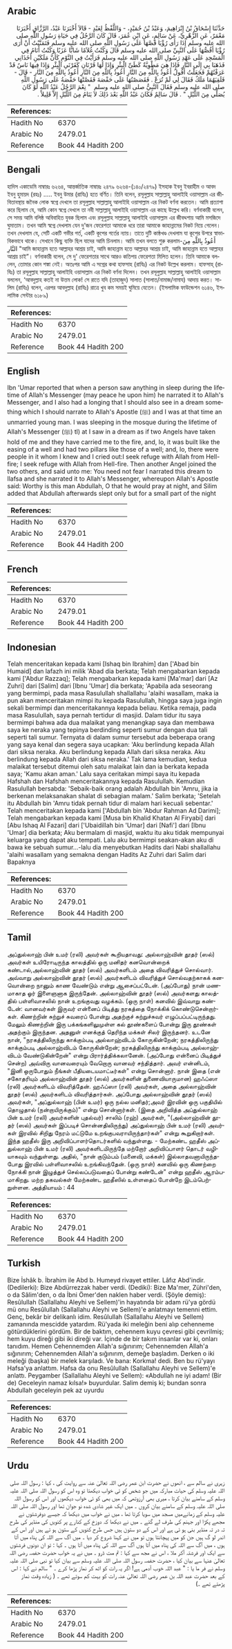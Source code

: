 ## Arabic


<div dir="rtl" lang="ar" style={{fontSize:'larger',backgroundColor:'#f8f9fa',padding:20}}>
حَدَّثَنَا إِسْحَاقُ بْنُ إِبْرَاهِيمَ، وَعَبْدُ بْنُ حُمَيْدٍ، - وَاللَّفْظُ لِعَبْدٍ - قَالاَ أَخْبَرَنَا عَبْدُ، الرَّزَّاقِ أَخْبَرَنَا مَعْمَرٌ، عَنِ الزُّهْرِيِّ، عَنْ سَالِمٍ، عَنِ ابْنِ عُمَرَ، قَالَ كَانَ الرَّجُلُ فِي حَيَاةِ رَسُولِ اللَّهِ صلى الله عليه وسلم إِذَا رَأَى رُؤْيَا قَصَّهَا عَلَى رَسُولِ اللَّهِ صلى الله عليه وسلم فَتَمَنَّيْتُ أَنْ أَرَى رُؤْيَا أَقُصُّهَا عَلَى النَّبِيِّ صلى الله عليه وسلم قَالَ وَكُنْتُ غُلاَمًا شَابًّا عَزَبًا وَكُنْتُ أَنَامُ فِي الْمَسْجِدِ عَلَى عَهْدِ رَسُولِ اللَّهِ صلى الله عليه وسلم فَرَأَيْتُ فِي النَّوْمِ كَأَنَّ مَلَكَيْنِ أَخَذَانِي فَذَهَبَا بِي إِلَى النَّارِ فَإِذَا هِيَ مَطْوِيَّةٌ كَطَىِّ الْبِئْرِ وَإِذَا لَهَا قَرْنَانِ كَقَرْنَىِ الْبِئْرِ وَإِذَا فِيهَا نَاسٌ قَدْ عَرَفْتُهُمْ فَجَعَلْتُ أَقُولُ أَعُوذُ بِاللَّهِ مِنَ النَّارِ أَعُوذُ بِاللَّهِ مِنَ النَّارِ أَعُوذُ بِاللَّهِ مِنَ النَّارِ - قَالَ - فَلَقِيَهُمَا مَلَكٌ فَقَالَ لِي لَمْ تُرَعْ ‏.‏ فَقَصَصْتُهَا عَلَى حَفْصَةَ فَقَصَّتْهَا حَفْصَةُ عَلَى رَسُولِ اللَّهِ صلى الله عليه وسلم فَقَالَ النَّبِيُّ صلى الله عليه وسلم ‏ "‏ نِعْمَ الرَّجُلُ عَبْدُ اللَّهِ لَوْ كَانَ يُصَلِّي مِنَ اللَّيْلِ ‏"‏ ‏.‏ قَالَ سَالِمٌ فَكَانَ عَبْدُ اللَّهِ بَعْدَ ذَلِكَ لاَ يَنَامُ مِنَ اللَّيْلِ إِلاَّ قَلِيلاً ‏.‏
</div>
<div style={{backgroundColor:'#f8f9fa',padding:20, marginBottom: 10}}><table> <thead> <tr> <th>References:</th> <th></th> </tr> </thead> <tbody><tr><td>Hadith No</td><td>6370</td></tr><tr><td>Arabic No</td><td>2479.01</td></tr><tr><td>Reference</td><td>Book 44 Hadith 200</td></tr></tbody></table></div>

## Bengali


<div dir="ltr" lang="bn" style={{fontSize:'larger',backgroundColor:'#f8f9fa',padding:20}}>
হাদিস একাডেমি নাম্বারঃ ৬২৬৪, আন্তর্জাতিক নাম্বারঃ ২৪৭৯ ৬২৬৪-(১৪০/২৪৭৯) ইসহাক ইবনু ইবরাহীম ও আবদ ইবনু হুমায়দ (রহঃ) ..... ইবনু উমার (রাযিঃ) হতে বর্ণিত। তিনি বলেন, রসূলুল্লাহ সাল্লাল্লাহু আলাইহি ওয়াসাল্লাম এর জীবিতাবস্থায় জনৈক লোক স্বপ্নে দেখলে তা রসূলুল্লাহ সাল্লাল্লাহু আলাইহি ওয়াসাল্লাম এর নিকট বর্ণনা করতেন। আমি প্রত্যাশা করে ছিলাম যে, আমি কোন স্বপ্নে দেখলে তা নবী সাল্লাল্লাহু আলাইহি ওয়াসাল্লাম এর কাছে উল্লেখ করি। বর্ণনাকারী বলেন, সে সময় আমি বলিষ্ঠ অবিবাহিত যুবক ছিলাম এবং রসূলুল্লাহ সাল্লাল্লাহু আলাইহি ওয়াসাল্লাম এর জীবদ্দশায় আমি মসজিদে ঘুমাতাম। তখন আমি স্বপ্নে দেখলাম যেন দু'জন ফেরেশতা আমাকে ধরে তারা আমাকে জাহান্নামের নিকট নিয়ে গেলেন। তখন দেখলাম যে, সেটি একটি গভীর গর্ত, একটি কূপের গর্তের ন্যায়। তাতে দুটি কাষ্ঠখণ্ড দেখলাম যা কূপের উপরে স্বাভাবিকভাবে থাকে। সেখানে কিছু ব্যক্তি ছিল যাদের আমি চিনলাম। আমি তখন বলতে শুরু করলাম-أَعُوذُ بِاللَّهِ مِنَ النَّارِ "আমি জাহান্নাম হতে আল্লাহর আশ্রয় চাই, আমি জাহান্নাম হতে আল্লাহর আশ্রয় চাই, আমি জাহান্নাম হতে আল্লাহর আশ্রয় চাই”। বর্ণনাকারী বলেন, সে দু' ফেরেশতার সাথে আরও কতিপয় ফেরেশতা মিলিত হলেন। তিনি আমাকে বললেন, তোমার কোন শঙ্কা নেই। অতঃপর আমি এ সপ্নের কথা হাফসাহ (রাযিঃ) এর নিকট উল্লেখ করলাম। হাফসাহ্ (রাযিঃ) তা রসূলুল্লাহ সাল্লাল্লাহু আলাইহি ওয়াসাল্লাম এর নিকট বর্ণনা দিলেন। তখন রসূলুল্লাহ সাল্লাল্লাহু আলাইহি ওয়াসাল্লাম বললেন, ‘আবদুল্লাহ কতই না উত্তম লোক! সে রাতে যদি (তাহাজুদ) সালাত (সালাত/নামাজ/নামায) আদায় করত। সালিম (রাযিঃ) বলেন, এরপর আবদুল্লাহ (রাযিঃ) রাত্রে খুব কম সময়ই ঘুমিয়ে যেতেন। (ইসলামিক ফাউন্ডেশন ৬১৪৬, ইসলামিক সেন্টার ৬১৮৯)
</div>
<div style={{backgroundColor:'#f8f9fa',padding:20, marginBottom: 10}}><table> <thead> <tr> <th>References:</th> <th></th> </tr> </thead> <tbody><tr><td>Hadith No</td><td>6370</td></tr><tr><td>Arabic No</td><td>2479.01</td></tr><tr><td>Reference</td><td>Book 44 Hadith 200</td></tr></tbody></table></div>

## English


<div dir="ltr" lang="en" style={{fontSize:'larger',backgroundColor:'#f8f9fa',padding:20}}>
Ibn 'Umar reported that when a person saw anything in sleep during the lifetime of Allah's Messenger (may peace he upon him) he narrated it to Allah's Messenger, and I also had a longing that I should also see in a dream something which I should narrate to Allah's Apostle (ﷺ) and I was at that time an unmarried young man. I was sleeping in the mosque during the lifetime of Allah's Messenger (ﷺ) tl) at I saw in a dream as if two Angels have taken hold of me and they have carried me to the fire, and, lo, it was built like the easing of a well and had two pillars like those of a well; and, lo, there were people in it whom I knew and I cried out:I seek refuge with Allah from Hell-fire; I seek refuge with Allah from Hell-fire. Then another Angel joined the two others, and said unto me: You need not fear I narrated this dream to llafsa and she narrated it to Allah's Messenger, whereupon Allah's Apostle said: Worthy is this man Abdullah, O that he would pray at night, and Silim added that Abdullah afterwards slept only but for a small part of the night
</div>
<div style={{backgroundColor:'#f8f9fa',padding:20, marginBottom: 10}}><table> <thead> <tr> <th>References:</th> <th></th> </tr> </thead> <tbody><tr><td>Hadith No</td><td>6370</td></tr><tr><td>Arabic No</td><td>2479.01</td></tr><tr><td>Reference</td><td>Book 44 Hadith 200</td></tr></tbody></table></div>

## French


<div dir="ltr" lang="fr" style={{fontSize:'larger',backgroundColor:'#f8f9fa',padding:20}}>

</div>
<div style={{backgroundColor:'#f8f9fa',padding:20, marginBottom: 10}}><table> <thead> <tr> <th>References:</th> <th></th> </tr> </thead> <tbody><tr><td>Hadith No</td><td>6370</td></tr><tr><td>Arabic No</td><td>2479.01</td></tr><tr><td>Reference</td><td>Book 44 Hadith 200</td></tr></tbody></table></div>

## Indonesian


<div dir="ltr" lang="id" style={{fontSize:'larger',backgroundColor:'#f8f9fa',padding:20}}>
Telah menceritakan kepada kami [Ishaq bin Ibrahim] dan ['Abad bin Humaid] dan lafazh ini milik 'Abad dia berkata; Telah mengabarkan kepada kami ['Abdur Razzaq]; Telah mengabarkan kepada kami [Ma'mar] dari [Az Zuhri] dari [Salim] dari [Ibnu 'Umar] dia berkata; 'Apabila ada seseorang yang bermimpi, pada masa Rasulullah shallallahu 'alaihi wasallam, maka ia pun akan menceritakan mimpi itu kepada Rasulullah, hingga saya juga ingin sekali bermimpi dan menceritakannya kepada beliau. Ketika remaja, pada masa Rasulullah, saya pernah tertidur di masjid. Dalam tidur itu saya bermimpi bahwa ada dua malaikat yang menangkap saya dan membawa saya ke neraka yang tepinya berdinding seperti sumur dengan dua tali seperti tali sumur. Ternyata di dalam sumur tersebut ada beberapa orang yang saya kenal dan segera saya ucapkan: 'Aku berlindung kepada Allah dari siksa neraka. Aku berlindung kepada Allah dari siksa neraka. Aku berlindung kepada Allah dari siksa neraka.' Tak lama kemudian, kedua malaikat tersebut ditemui oleh satu malaikat lain dan ia berkata kepada saya; 'Kamu akan aman.' Lalu saya ceritakan mimpi saya itu kepada Hafshah dan Hafshah menceritakannya kepada Rasulullah. Kemudian Rasulullah bersabda: 'Sebaik-baik orang adalah Abdullah bin 'Amru, jika ia berkenan melaksanakan shalat di sebagian malam.' Salim berkata; 'Setelah itu Abdullah bin 'Amru tidak pernah tidur di malam hari kecuali sebentar.' Telah menceritakan kepada kami ['Abdullah bin 'Abdur Rahman Ad Darimi]; Telah mengabarkan kepada kami [Musa bin Khalid Khatan Al Firyabi] dari [Abu Ishaq Al Fazari] dari ['Ubaidillah bin 'Umar] dari [Nafi'] dari [Ibnu 'Umar] dia berkata; Aku bermalam di masjid, waktu itu aku tidak mempunyai keluarga yang dapat aku tempati. Lalu aku bermimpi seakan-akan aku di bawa ke sebuah sumur…-lalu dia menyebutkan Hadits dari Nabi shallallahu 'alaihi wasallam yang semakna dengan Hadits Az Zuhri dari Salim dari Bapaknya
</div>
<div style={{backgroundColor:'#f8f9fa',padding:20, marginBottom: 10}}><table> <thead> <tr> <th>References:</th> <th></th> </tr> </thead> <tbody><tr><td>Hadith No</td><td>6370</td></tr><tr><td>Arabic No</td><td>2479.01</td></tr><tr><td>Reference</td><td>Book 44 Hadith 200</td></tr></tbody></table></div>

## Tamil


<div dir="ltr" lang="ta" style={{fontSize:'larger',backgroundColor:'#f8f9fa',padding:20}}>
அப்துல்லாஹ் பின் உமர் (ரலி) அவர்கள் கூறியதாவது: அல்லாஹ்வின் தூதர் (ஸல்) அவர்கள் உயிரோடிருந்த காலத்தில் ஒரு மனிதர் கனவொன்றைக் கண்டால்,அல்லாஹ்வின் தூதர் (ஸல்) அவர்களிடம் அதை விவரித்துச் சொல்வார். அவ்வாறு அல்லாஹ்வின் தூதர் (ஸல்) அவர்களிடம் விவரித்துச் சொல்வதற்காகக் கனவொன்றை நானும் காண வேண்டும் என்று ஆசைப்பட்டேன். (அப்போது) நான் மணமாகாத ஓர் இளைஞனாக இருந்தேன். அல்லாஹ்வின் தூதர் (ஸல்) அவர்களது காலத்தில் பள்ளிவாசலில் நான் உறங்குவது வழக்கம். (ஒரு நாள்) கனவில் இவ்வாறு கண்டேன்: வானவர்கள் இருவர் என்னைப் பிடித்து நரகத்தை நோக்கிக் கொண்டுசென்றார்கள். கிணற்றின் சுற்றுச் சுவரைப் போன்று அதற்குச் சுற்றுச்சுவர் எழுப்பப்பட்டிருந்தது. மேலும் கிணற்றின் இரு பக்கங்களிலுமுள்ள கல் தூண்களைப் போன்று இரு தூண்கள் அதற்கும் இருந்தன. அதனுள் எனக்குத் தெரிந்த மக்கள் சிலர் இருந்தனர். உடனே நான், "நரகத்திலிருந்து காக்கும்படி அல்லாஹ்விடம் கோருகின்றேன்; நரகத்திலிருந்து காக்கும்படி அல்லாஹ்விடம் கோருகின்றேன்; நரகத்திலிருந்து காக்கும்படி அல்லாஹ்விடம் வேண்டுகின்றேன்" என்று பிரார்த்திக்கலானேன். (அப்போது என்னைப் பிடித்துச் சென்ற) அவ்விரு வானவரையும் வேறொரு வானவர் சந்தித்தார். அவர் என்னிடம், "இனி ஒருபோதும் நீங்கள் பீதியடையமாட்டீர்கள்" என்று சொன்னார். நான் இதை (என் சகோதரியும் அல்லாஹ்வின் தூதர் (ஸல்) அவர்களின் துணைவியாருமான) ஹஃப்ஸா (ரலி) அவர்களிடம் விவரித்தேன். ஹஃப்ஸா (ரலி) அவர்கள், அதை அல்லாஹ்வின் தூதர் (ஸல்) அவர்களிடம் விவரித்தார்கள். அப்போது அல்லாஹ்வின் தூதர் (ஸல்) அவர்கள், "அப்துல்லாஹ் (பின் உமர்) ஒரு நல்ல மனிதர்;அவர் இரவின் ஒரு பகுதியில் தொழுதால் (நன்றாயிருக்கும்)" என்று சொன்னார்கள். (இதை அறிவித்த அப்துல்லாஹ் பின் உமர் (ரலி) அவர்களின் புதல்வர்) சாலிம் (ரஹ்) அவர்கள், "(அல்லாஹ்வின் தூதர் (ஸல்) அவர்கள் இப்படிச் சொன்னதிலிருந்து) அப்துல்லாஹ் பின் உமர் (ரலி) அவர்கள் இரவில் சிறிது நேரம் மட்டுமே உறங்குபவராயிருந்தார்கள்" என்று கூறுகிறார்கள். இந்த ஹதீஸ் இரு அறிவிப்பாளர்தொடர்களில் வந்துள்ளது. - மேற்கண்ட ஹதீஸ் அப்துல்லாஹ் பின் உமர் (ரலி) அவர்களிடமிருந்தே மற்றோர் அறிவிப்பாளர் தொடர் வழியாகவும் வந்துள்ளது. அதில், "நான் குடும்பம் (மனைவி, மக்கள்) இல்லாதவனாயிருந்தபோது இரவில் பள்ளிவாசலில் உறங்கிவந்தேன். (ஒரு நாள்) கனவில் ஒரு கிணற்றை நோக்கி நான் இழுத்துச் செல்லப்படுவதைப் போன்று கண்டேன்" என்று ஹதீஸ் ஆரம்பமாகிறது. மற்ற தகவல்கள் மேற்கண்ட ஹதீஸில் உள்ளதைப் போன்றே இடம்பெற்றுள்ளன. அத்தியாயம் : 44
</div>
<div style={{backgroundColor:'#f8f9fa',padding:20, marginBottom: 10}}><table> <thead> <tr> <th>References:</th> <th></th> </tr> </thead> <tbody><tr><td>Hadith No</td><td>6370</td></tr><tr><td>Arabic No</td><td>2479.01</td></tr><tr><td>Reference</td><td>Book 44 Hadith 200</td></tr></tbody></table></div>

## Turkish


<div dir="ltr" lang="tr" style={{fontSize:'larger',backgroundColor:'#f8f9fa',padding:20}}>
Bize İshâk b. İbrahim ile Abd b. Humeyd rivayet ettiler. Lâfız Abd'indir. (Dedilerki): Bize Abdürrezzak haber verdi. (Dediki): Bize Ma'mer, Zühri'den, o da Sâlim'den, o da İbni Ömer'den naklen haber verdi. (Şöyle demiş): Resûlullah (Sallallahu Aleyhi ve Sellem)'in hayatında bir adam rü'ya gördü mü onu Resûlullah (Sallallahu Aleyhi ve Sellem)'e anlatmayı temenni ettim. Genç, bekâr bir delikanlı idim. Resûlullah (Sallallahu Aleyhi ve Sellem) zamanında mescidde yatardım. Rü'yada iki meleğin beni alıp cehenneme götürdüklerini gördüm. Bir de baktım, cehennem kuyu çevresi gibi çevrilmiş; hem kuyu direği gibi iki direği var. İçinde de bir takım insanlar var ki, onları tanıdım. Hemen Cehennemden Allah'a sığınırım; Cehennemden Allah'a sığınırım; Cehennemden Allah'a sığınırım, demeğe başladım. Derken o iki meleği (başka) bir melek karşıladı. Ve bana: Korkma! dedi. Ben bu rü'yayı Hafsa'ya anlattım. Hafsa da onu Resûlullah (Sallallahu Aleyhi ve Sellem)'e anlattı. Peygamber (Sallallahu Aleyhi ve Sellem): «Abdullah ne iyi adam! (Bir de) Geceleyin namaz kılsa!» buyurdular. Salim demiş ki; bundan sonra Abdullah geceleyin pek az uyurdu
</div>
<div style={{backgroundColor:'#f8f9fa',padding:20, marginBottom: 10}}><table> <thead> <tr> <th>References:</th> <th></th> </tr> </thead> <tbody><tr><td>Hadith No</td><td>6370</td></tr><tr><td>Arabic No</td><td>2479.01</td></tr><tr><td>Reference</td><td>Book 44 Hadith 200</td></tr></tbody></table></div>

## Urdu


<div dir="rtl" lang="ur" style={{fontSize:'larger',backgroundColor:'#f8f9fa',padding:20}}>
زہری نے سالم سے ، انھوں نے حضرت ابن عمر رضی اللہ تعالیٰ عنہ سے روایت کی ، کہا : رسول اللہ صلی اللہ علیہ وسلم کی حیات مبارکہ میں جو شخص کو ئی خواب دیکھتا تو وہ اس کو رسول اللہ صلی اللہ علیہ وسلم کے سامنے بیان کرتا ، میری بھی آرزوتھی کہ میں بھی کو ئی خواب دیکھوں اور اس کو رسول اللہ صلی اللہ علیہ وسلم کے سامنے بیان کروں ۔ میں ایک غیر شادی شدہ نو جوان تھا اور رسول اللہ صلی اللہ علیہ وسلم کے زمانےمیں مسجد میں سویا کرتا تھا ، میں نے خواب میں دیکھا کہ جیسے دوفرشتوں نے مجھے پکڑا اور جہنم کی طرف لے گئے ۔ میں نے دیکھا کہ دوزخ کے کنارے پر کنویں کی منڈیر کی طرح تہ در تہ منڈیر بنی ہو ئی ہے اور اس کے دو ستون ہیں جس طرح کنویں کے ستون ہو تے ہیں اور اس کے اندر لو گ ہیں جن کو میں پہچانتا ہوں تو میں نے کہنا شروع کر دیا ۔ میں آگ سے اللہ کی پناہ میں آتا ہوں ، میں آگ سے اللہ کی پناہ میں آتا ہوں آگ سے اللہ کی پناہ میں آتا ہوں ۔ کہا : تو ان دونوں فرشتوں سے ایک اور فرشتہ آکر ملا ، اس نے مجھ سے کہا : تم مت ڈرو ۔ میں نے یہ خواب حضرت حفصہ رضی اللہ تعالیٰ عنہا سے بیان کیا ، حضرت حفصہ رسول اللہ صلی اللہ علیہ وسلم سے بیان کیا تو نبی صلی اللہ علیہ وسلم نے فر ما یا : " عبد اللہ خوب آدمی ہے! اگر یہ رات کو اٹھ کر نماز پڑھا کرے ۔ " سالم نے کہا : اس کے بعد حضرت عبد اللہ بن عمر رضی اللہ تعالیٰ عنہ رات کو بہت کم سوتے تھے ۔ ( زیادہ وقت نماز پڑھتے تھے ۔)
</div>
<div style={{backgroundColor:'#f8f9fa',padding:20, marginBottom: 10}}><table> <thead> <tr> <th>References:</th> <th></th> </tr> </thead> <tbody><tr><td>Hadith No</td><td>6370</td></tr><tr><td>Arabic No</td><td>2479.01</td></tr><tr><td>Reference</td><td>Book 44 Hadith 200</td></tr></tbody></table></div>
